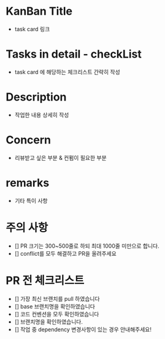 # KanBan Title
- task card 링크

# Tasks in detail - checkList
- task card 에 해당하는 체크리스트 간략히 작성

# Description
- 작업한 내용 상세히 작성

# Concern
- 리뷰받고 싶은 부분 & 컨펌이 필요한 부분

# remarks
- 기타 특이 사항

# 주의 사항
- [] PR 크기는 300~500줄로 하되 최대 1000줄 미만으로 합니다.
- [] conflict를 모두 해결하고 PR을 올려주세요


# PR 전 체크리스트
- [] 가장 최신 브랜치를 pull 하였습니다
- [] base 브랜치명을 확인하였습니다
- [] 코드 컨벤션을 모두 확인하였습니다
- [] 브랜치명을 확인하였습니다.
- [] 작업 중 dependency 변경사항이 있는 경우 안내해주세요!
